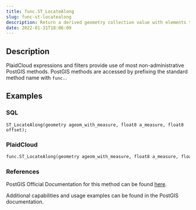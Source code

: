 ```yaml
---
title: func.ST_LocateAlong
slug: func-st-locatealong
description: Return a derived geometry collection value with elements that match the specified measure
date: 2022-01-31T18:06:09
---
```



## Description


PlaidCloud expressions and filters provide use of most non-administrative PostGIS methods. PostGIS methods are accessed by prefixing the standard method name with `func.`.



## Examples


### SQL



```
ST_LocateAlong(geometry ageom_with_measure, float8 a_measure, float8 offset);
```


### PlaidCloud



```python
func.ST_LocateAlong(geometry ageom_with_measure, float8 a_measure, float8 offset)
```


### References


PostGIS Official Documentation for this method can be found [here](https://postgis.net/docs/manual-3.1/ST_LocateAlong.html).



Additional capabilities and usage examples can be found in the PostGIS documentation.

